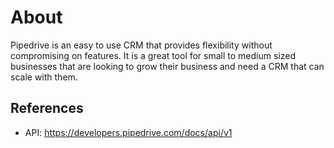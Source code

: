# About

Pipedrive is an easy to use CRM that provides flexibility without compromising on features. It is a great tool for small to medium sized businesses that are looking to grow their business and need a CRM that can scale with them.

## References

- API: https://developers.pipedrive.com/docs/api/v1
